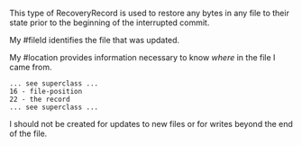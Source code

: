 This type of RecoveryRecord is used to restore any bytes in any file to their state prior to the beginning of the interrupted commit.

My #fileId identifies the file that was updated.

My #location provides information necessary to know *where* in the file I came from.

	... see superclass ...
	16 - file-position
	22 - the record
	... see superclass ...

I should not be created for updates to new files or for writes beyond the end of the file.